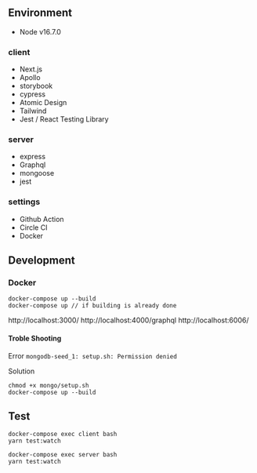 ## Environment

- Node v16.7.0

### client

- Next.js
- Apollo
- storybook
- cypress
- Atomic Design
- Tailwind
- Jest / React Testing Library

### server

- express
- Graphql
- mongoose
- jest

### settings

- Github Action
- Circle CI
- Docker

## Development

### Docker

```
docker-compose up --build
docker-compose up // if building is already done
```

http://localhost:3000/
http://localhost:4000/graphql
http://localhost:6006/

#### Troble Shooting

Error
`mongodb-seed_1: setup.sh: Permission denied`

Solution

```
chmod +x mongo/setup.sh
docker-compose up --build
```

## Test

```
docker-compose exec client bash
yarn test:watch

docker-compose exec server bash
yarn test:watch
```
